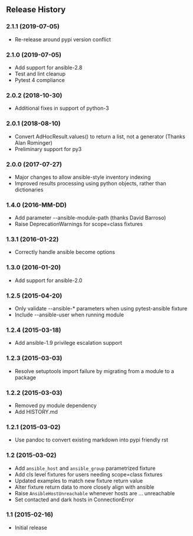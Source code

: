 ## Release History

### 2.1.1 (2019-07-05)
* Re-release around pypi version conflict

### 2.1.0 (2019-07-05)
* Add support for ansible-2.8
* Test and lint cleanup
* Pytest 4 compliance

### 2.0.2 (2018-10-30)
* Additional fixes in support of python-3

### 2.0.1 (2018-08-10)

* Convert AdHocResult.values() to return a list, not a generator (Thanks Alan Rominger)
* Preliminary support for py3

### 2.0.0 (2017-07-27)

* Major changes to allow ansible-style inventory indexing
* Improved results processing using python objects, rather than dictionaries

### 1.4.0 (2016-MM-DD)

* Add parameter --ansible-module-path (thanks David Barroso)
* Raise DeprecationWarnings for scope=class fixtures

### 1.3.1 (2016-01-22)

* Correctly handle ansible become options

### 1.3.0 (2016-01-20)

* Add support for ansible-2.0

### 1.2.5 (2015-04-20)

* Only validate --ansible-* parameters when using pytest-ansible fixture
* Include --ansible-user when running module

### 1.2.4 (2015-03-18)

* Add ansible-1.9 privilege escalation support

### 1.2.3 (2015-03-03)

* Resolve setuptools import failure by migrating from a module to a package

### 1.2.2 (2015-03-03)

* Removed py module dependency
* Add HISTORY.md

### 1.2.1 (2015-03-02)

* Use pandoc to convert existing markdown into pypi friendly rst

### 1.2 (2015-03-02)

* Add `ansible_host` and `ansible_group` parametrized fixture
* Add cls level fixtures for users needing scope=class fixtures
* Updated examples to match new fixture return value
* Alter fixture return data to more closely align with ansible
* Raise `AnsibleHostUnreachable` whenever hosts are ... unreachable
* Set contacted and dark hosts in ConnectionError

### 1.1 (2015-02-16)

* Initial release
